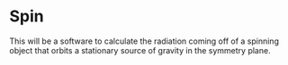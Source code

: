 # Spin
This will be a software to calculate the radiation coming off of a spinning object that orbits a stationary source of gravity in the symmetry plane. 
